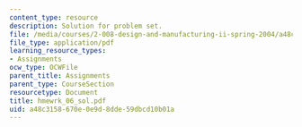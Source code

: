 ```yaml
---
content_type: resource
description: Solution for problem set.
file: /media/courses/2-008-design-and-manufacturing-ii-spring-2004/a48c3158670e0e9d8dde59dbcd10b01a_hmewrk_06_sol.pdf
file_type: application/pdf
learning_resource_types:
- Assignments
ocw_type: OCWFile
parent_title: Assignments
parent_type: CourseSection
resourcetype: Document
title: hmewrk_06_sol.pdf
uid: a48c3158-670e-0e9d-8dde-59dbcd10b01a
---
```

